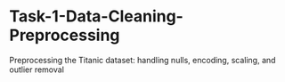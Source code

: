 # Task-1-Data-Cleaning-Preprocessing
Preprocessing the Titanic dataset: handling nulls, encoding, scaling, and outlier removal

